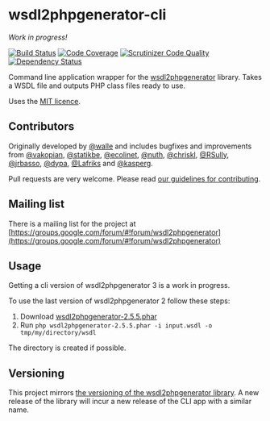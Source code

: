 # wsdl2phpgenerator-cli 

*Work in progress!* 

[![Build Status](https://travis-ci.org/wsdl2phpgenerator/wsdl2phpgenerator-cli.svg?branch=3.x)](https://travis-ci.org/wsdl2phpgenerator/wsdl2phpgenerator-cli)
[![Code Coverage](https://scrutinizer-ci.com/g/wsdl2phpgenerator/wsdl2phpgenerator-cli/badges/coverage.png?b=3.x)](https://scrutinizer-ci.com/g/wsdl2phpgenerator/wsdl2phpgenerator-cli/?branch=3.x)
[![Scrutinizer Code Quality](https://scrutinizer-ci.com/g/wsdl2phpgenerator/wsdl2phpgenerator-cli/badges/quality-score.png?b=3.x)](https://scrutinizer-ci.com/g/wsdl2phpgenerator/wsdl2phpgenerator-cli/?branch=3.x)
[![Dependency Status](https://www.versioneye.com/user/projects/53c4ab1b617ed40453000073/badge.svg)](https://www.versioneye.com/user/projects/53c4ab1b617ed40453000073)

Command line application wrapper for the [wsdl2phpgenerator](https://github.com/wsdl2phpgenerator/wsdl2phpgenerator) library. Takes a WSDL file and outputs PHP class files ready to use.

Uses the [MIT licence](http://www.opensource.org/licenses/mit-license.php).

## Contributors
Originally developed by [@walle](https://github.com/walle) and includes bugfixes and improvements from [@vakopian](https://github.com/vakopian), [@statikbe](https://github.com/statikbe/),
[@ecolinet](https://github.com/ecolinet), [@nuth](https://github.com/nuth/), [@chriskl](https://github.com/chriskl/), [@RSully](https://github.com/RSully/), [@jrbasso](https://github.com/jrbasso/),
[@dypa](https://github.com/dypa/), [@Lafriks](https://github.com/Lafriks/) and [@kasperg](https://github.com/kasperg/).

Pull requests are very welcome. Please read [our guidelines for contributing](https://github.com/wsdl2phpgenerator/wsdl2phpgenerator/blob/master/CONTRIBUTING.md).

## Mailing list

There is a mailing list for the project at [https://groups.google.com/forum/#!forum/wsdl2phpgenerator](https://groups.google.com/forum/#!forum/wsdl2phpgenerator)

## Usage

Getting a cli version of wsdl2phpgenerator 3 is a work in progress.

To use the last version of wsdl2phpgenerator 2 follow these steps:

1. Download [wsdl2phpgenerator-2.5.5.phar](https://github.com/wsdl2phpgenerator/wsdl2phpgenerator/releases/download/2.5.5/wsdl2phpgenerator-2.5.5.phar)
1. Run `php wsdl2phpgenerator-2.5.5.phar -i input.wsdl -o tmp/my/directory/wsdl`

The directory is created if possible.


## Versioning

This project mirrors [the versioning of the wsdl2phpgenerator library](https://github.com/wsdl2phpgenerator/wsdl2phpgenerator#versioning). A new release of the library will incur a new release of the CLI app with a similar name.
